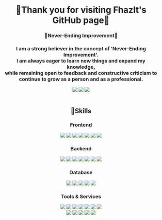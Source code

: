  
<div align="center">
  <h1>👏Thank you for visiting Fhazlt's GitHub page👏</h1>
  <h3>🌟Never-Ending Improvement🌟</h3> 
<h3>I am a strong believer in the concept of 'Never-Ending Improvement'. <br>
  I am always eager to learn new things and expand my knowledge, <br>
  while remaining open to feedback and constructive criticism to continue to grow as a person and as a professional.</h3>
  
[<img src='https://img.shields.io/badge/notion-ffffff?style=flat&logo=notion&logoColor=black'/>](https://heavenly-axolotl-d3e.notion.site/Today-I-learned-22-12-07-04d8b71711fa46d3b7bc821617749cde?pvs=4)
<img src='https://img.shields.io/badge/fhazlt303@gmail.com-EA4335?style=flat&logo=gmail&logoColor=white' />
[<img src='https://hits.seeyoufarm.com/api/count/incr/badge.svg?url=https%3A%2F%2Fgithub.com%2Ffhazlt&count_bg=%23FFDAFB&title_bg=%23FBACAC&icon=smugmug.svg&icon_color=%23E7E7E7&title=hits&edge_flat=false'/>](https://github.com/fhazlt)
<br><br>

## 💪Skills
<div>
  <h3>Frontend</h3>
<img src="https://img.shields.io/badge/html5-E34F26?style=flat-square&logo=html5&logoColor=white">
<img src="https://img.shields.io/badge/css-1572B6?style=flat-square&logo=css3&logoColor=white">
<img src="https://img.shields.io/badge/javascript-F7DF1E?style=flat-square&logo=javascript&logoColor=black">
<img src="https://img.shields.io/badge/react-61DAFB?style=flat-square&logo=react&logoColor=black">
<img src="https://img.shields.io/badge/jquery-0769AD?style=flat-square&logo=jquery&logoColor=white">
<img src="https://img.shields.io/badge/bootstrap-7952B3?style=flat-square&logo=bootstrap&logoColor=white">
<img src="https://img.shields.io/badge/vite-646CFF?style=flat-square&logo=vite&logoColor=white">
<h3>Backend</h3>
<img src="https://img.shields.io/badge/Java-007396?style=flat-square&logo=OpenJDK&logoColor=white"/>
<img src="https://img.shields.io/badge/python-3776AB?style=flat-square&logo=python&logoColor=white">
<img src="https://img.shields.io/badge/node.js-339933?style=flat-square&logo=Node.js&logoColor=white">
<img src="https://img.shields.io/badge/spring-6DB33F?style=flat-square&logo=spring&logoColor=white">
<img src="https://img.shields.io/badge/springboot-6DB33F?style=flat-square&logo=springboot&logoColor=white">
<img src="https://img.shields.io/badge/flask-000000?style=flat-square&logo=flask&logoColor=white">
<img src="https://img.shields.io/badge/lombok-000000?style=flat-square&logo=flask&logoColor=white">
<h3>Database</h3>
<img src="https://img.shields.io/badge/mysql-4479A1?style=flat-square&logo=mysql&logoColor=white">
 <img src="https://img.shields.io/badge/microsoftsqlserver-CC2927?style=flat-square&logo=microsoftsqlserver&logoColor=white">
<img src="https://img.shields.io/badge/sqlite-003B57?style=flat-square&logo=sqlite&logoColor=white">
 <img src="https://img.shields.io/badge/postgresql-4169E1?style=flat-square&logo=postgresql&logoColor=white">
 <img src="https://img.shields.io/badge/mongoDB-47A248?style=flat-square&logo=MongoDB&logoColor=white">
<h3>Tools & Services</h3>
<img src="https://img.shields.io/badge/linux-FCC624?style=flat-square&logo=linux&logoColor=black">
<img src="https://img.shields.io/badge/amazonec2-FF9900?style=flat-square&logo=amazc2&logoColor=white">
<img src="https://img.shields.io/badge/nginx-009639?style=flat-square&logo=nginx&logoColor=white">
<img src="https://img.shields.io/badge/github-181717?style=flat-square&logo=github&logoColor=white">
<img src="https://img.shields.io/badge/git-F05032?style=flat-square&logogit&logoColor=white">
<img src="https://img.shields.io/badge/gradle-02303A?style=flat-square&logo=gradle&logoColor=white">
<img src="https://img.shields.io/badge/visualstudiocode-007ACC?style=flat-square&logo=visualstudiocode&logoColor=white"><br>
<img src="https://img.shields.io/badge/elasticstack-005571?style=flat-square&logo=elasticstack&logoColor=white">
<img src="https://img.shields.io/badge/elasticsearch-005571?style=flat-square&logo=asticsearch&logoColor=white">
<img src="https://img.shields.io/badge/mobaxterm-000000?style=flat-square&logo=mobx&logoColor=white">
<img src="https://img.shields.io/badge/apachetomcat-F8DC75?style=flat-square&logo=apachetomcat&logoColor=white">
<img src="https://img.shields.io/badge/apachemaven-C71A36?style=flat-square&logo=apachemaven&logoColor=white">
</div>
</div>
<br><br><br>

<!--
<div align="center">
  
![Anurag's GitHub stats](https://github-readme-stats.vercel.app/api?username=fhazlt&show_icons=true&theme=rose)
![Top Langs](https://github-readme-stats.vercel.app/api/top-langs/?username=fhazlt&layout=compact&theme=date_night)
</div>


**fhazlt/fhazlt** is a ✨ _special_ ✨ repository because its `README.md` (this file) appears on your GitHub profile.

Here are some ideas to get you started:

- 🔭 I’m currently working on ...
- 🌱 I’m currently learning ...
- 👯 I’m looking to collaborate on ...
- 🤔 I’m looking for help with ...
- 💬 Ask me about ...
- 📫 How to reach me: ...
- 😄 Pronouns: ...
- ⚡ Fun fact: ...

-->

